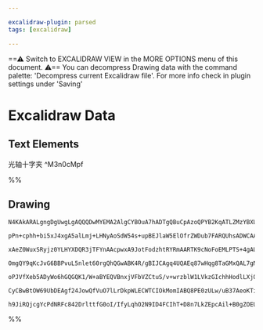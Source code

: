 ```yaml
---

excalidraw-plugin: parsed
tags: [excalidraw]

---
```

==⚠  Switch to EXCALIDRAW VIEW in the MORE OPTIONS menu of this document. ⚠== You can decompress Drawing data with the command palette: 'Decompress current Excalidraw file'. For more info check in plugin settings under 'Saving'


# Excalidraw Data

## Text Elements
光轴十字夹
 ^M3n0cMpf

%%
## Drawing
```compressed-json
N4KAkARALgngDgUwgLgAQQQDwMYEMA2AlgCYBOuA7hADTgQBuCpAzoQPYB2KqATLZMzYBXUtiRoIACyhQ4zZAHoFAc0JRJQgEYA6bGwC2CgF7N6hbEcK4OCtptbErHALRY8RMpWdx8Q1TdIEfARcZgRmBShcZQUebQBGAFZtAAYaOiCEfQQOKGZuAG1wMFAwMogSbggAWQBmDhTsargAM3SyyFhEKqgsKHbyzG5nWp5kxMSATgB2FOmANgAWePmU

pPn+cphh+bi5xJ4xgA5alLmj+LHNyAoSdW54s+upBEJlaW5ElOfrZWDub7FARQUhsADWCAAwmx8GxSFUAMTxBDI5EDSCaXDYMHKUFCDjEaGw+ESEHWZhwXCBXLoiAtQj4fAAZVg/wkgg8tOYIPBCAA6ndJNw+ECINzQRCWTA2egOZVnnj3hxwvk0PFnmxKdg1Ns1U9RbjhHAAJLEVWoAoAXWeLXI2VN3A4QkZz0IBKwVVwaQVwgJyuY5qdLtFYQQ

xAeZ0WuxSRyjz0YLHYXDQR3jTFYnAAcpwxA9JotFodzhtRYRmAARTK9cNoFoEMLPTS+4gAUWC2Vyged+GeQjgxFw1Ye00S82mky+03iR0SqdFRA4YMd3eesOxYe4dfwDdFvUw/QkgElFQAu8YBBZUA6tqATk0ADpcBWUAAqfSqJ4vN7vopanCgTMIRnEvCAh0dLfgAYrg+gMrqqCJM8e5QAAgkQyjJugwQtP0aakFA5gEEhbyodAmq0nouS4G6TA

OmgQY9qKcJvG6BBPvuL5nlet60rgQhQGwABK4R/gBIJCAgq4UQAEq87wHqg8TaGMxQAL7gNadC4HAcAsoOAGlJ0khZABEDIR8mwMIQCAUAAQliOJ4gSRJwoiLTOS5AwQNgIjUlAxq9PoLISlCMKORISIomFbkeaQXk+Vk1nYoa+KEkFJLoGSHAUlSOSYcU7meVlMX6KBDLMqyhlyuGpmRdFvn+byArEPcaAiuUVX5TVPKSqVVTlRFeW5AVvHCEqK

oPJVfXeb5ADyWo6hGQGQK1/W+aBYEQVBnxjVFbVZCtuS/v+wrzblW1LVkzGIchhHodlLXjQVWnYQhUVsBQ+m4DWqA0Zt1VZC2BJPaCr0hB9EBUoDvUnRNWQAy9D7wIZdkVTli1Q4VdoIINMpfTlzDYKCjIABqfJMKTaEc0yzCO8QTrUlywTjeMwvgACawrk9oEyLKMlxHCTuz0+URhsAY3C6ZA9AECJDxKd9236INiX+uaECI25uIkPtAE8Ed6vE

CyCBwBtOW69UbDEAgf24JowQfVuO7lLrDkpWLECWTCIOkMomIABQ8PE0zULw/uB37AeoKTiQAJS0vxyjOlSVSez7PCnCHqe8OnEfRzLyPjbVELTThnBdsG5S2hBGM5ObpBusoouijkVs29wwmiaK2BEIbaCt88HAVy3pAiRq3ELkJg9t8B+hUhCpCZv33fj88U+kDPlvWxuC8iTn5R2AAVgg2B5EyfdwKb5tr83tb1hPkBYjhjAPsL+D18BXRlZk

h9JiRQjcgYcPdNRFc842DrlttfG0oI/IfyLqhO2N9ID4FCIhT+D8n7LkZEpcAil+B0gZOEUWylFJAA==
```
%%